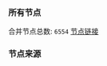 ### 所有节点
合并节点总数: `6554`
[节点链接](https://github.com/rzhy1/33/raw/master/sub/sub_merge_base64.txt)

### 节点来源
